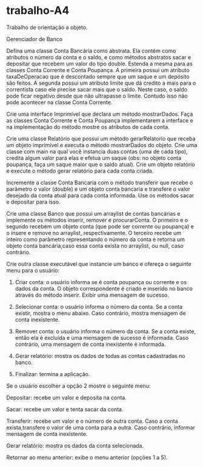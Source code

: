 # trabalho-A4
Trabalho de orientação a objeto.

Gerenciador de Banco

Defina uma classe Conta Bancária como abstrata. Ela contém como atributos o número da conta e o saldo, e como métodos abstratos sacar e depositar que recebem um valor do tipo double. Estenda a mesma para as classes Conta Corrente e Conta Poupança. A primeira possui um atributo taxaDeOperacao que é descontado sempre que um saque e um depósito são feitos. A segunda possui um atributo limite que dá credito a mais para o correntista caso ele precise sacar mais que o saldo. Neste caso, o saldo pode ficar negativo desde que não ultrapasse o limite. Contudo isso não pode acontecer na classe Conta Corrente. 

Crie uma interface Imprimível que declara um método mostrarDados. Faça as classes Conta Corrente e Conta Poupança implementarem a interface e na implementação do método mostre os atributos de cada conta. 

Crie uma classe Relatório que possui um método gerarRelatorio que receba um objeto imprimível e executa o método mostrarDados do objeto. Crie uma classe com main na qual você instancia duas contas (uma de cada tipo), credita algum valor para elas e efetua um saque (obs: no objeto conta poupança, faça um saque maior que o saldo atual). Crie um objeto relatório e execute o método gerar relatório para cada conta criada. 

Incremente a classe Conta Bancaria com o método transferir que recebe o parâmetro o valor (double) e um objeto conta bancaria e transfere o valor desejado da conta atual para cada conta informada. Use os métodos sacar e depositar para isso. 

Crie uma classe Banco que possui um arraylist de contas bancárias e implemente os métodos inserir, remover e procurarConta. O primeiro e o segundo recebem um objeto conta (que pode ser corrente ou poupança) e o insere e remove no arraylist, respectivamente. O terceiro recebe um inteiro como parâmetro representando o número da conta e retorna um objeto conta bancária,caso essa conta exista no arraylist, ou null, caso contrário. 

Crie outra classe executável que instancie um banco e ofereça o seguinte menu para o usuário:

1. Criar conta: o usuário informa se é conta poupança ou corrente e os dados da conta. O objeto correspondente é criado e inserido no banco através do método inserir. Exibir uma mensagem de sucesso.

2. Selecionar conta: o usuário informa o número da conta. Se a conta existir, mostra o menu abaixo. Caso contrário, mostra mensagem de conta inexistente.

3. Remover conta: o usuário informa o número da conta. Se a conta existe, então ela é excluída e uma mensagem de sucesso é informada. Caso contrário, uma mensagem de conta inexistente é informada. 

4. Gerar relatório: mostra os dados de todas as contas cadastradas no banco.

5. Finalizar: termina a aplicação.

Se o usuário escolher a opção 2 mostre o seguinte menu:

Depositar: recebe um valor e deposita na conta.

Sacar: recebe um valor e tenta sacar da conta.

Transferir: recebe um valor e o número de outra conta. Caso a conta exista,transfere o valor de uma conta para a outra. Caso contrário, informar mensagem de conta inexistente.

Gerar relatório: mostra os dados da conta selecionada.

Retornar ao menu anterior: exibe o menu anterior (opções 1 a 5).
